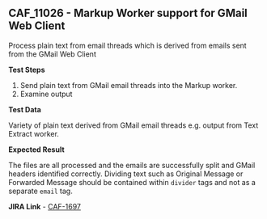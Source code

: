 ## CAF_11026 - Markup Worker support for GMail Web Client ##

Process plain text from email threads which is derived from emails sent from the GMail Web Client

**Test Steps**

1. Send plain text from GMail email threads into the Markup worker.
2. Examine output

**Test Data**

Variety of plain text derived from GMail email threads e.g. output from Text Extract worker.

**Expected Result**

The files are all processed and the emails are successfully split and GMail headers identified correctly. Dividing text such as Original Message or Forwarded Message should be contained within `divider` tags and not as a separate `email` tag.

**JIRA Link** - [CAF-1697](https://jira.autonomy.com/browse/CAF-1697)

